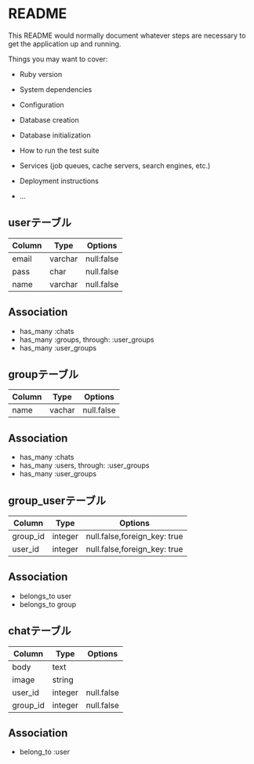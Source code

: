 # README

This README would normally document whatever steps are necessary to get the
application up and running.

Things you may want to cover:

* Ruby version

* System dependencies

* Configuration

* Database creation

* Database initialization

* How to run the test suite

* Services (job queues, cache servers, search engines, etc.)

* Deployment instructions

* ...

## userテーブル
|Column|Type|Options|
|------|----|-------|
|email|varchar|null:false|
|pass|char|null.false|
|name|varchar|null.false|

## Association
- has_many :chats
- has_many :groups, through: :user_groups
- has_many :user_groups

## groupテーブル
|Column|Type|Options|
|------|----|-------|
|name|vachar|null.false|
## Association
- has_many :chats
- has_many :users, through: :user_groups
- has_many :user_groups

## group_userテーブル
|Column|Type|Options|
|------|----|-------|
|group_id|integer|null.false,foreign_key: true|
|user_id|integer|null.false,foreign_key: true|

## Association
- belongs_to user
- belongs_to group

## chatテーブル
|Column|Type|Options|
|------|----|-------|
|body|text||
|image|string||
|user_id|integer|null.false|
|group_id|integer|null.false|

## Association
- belong_to :user



